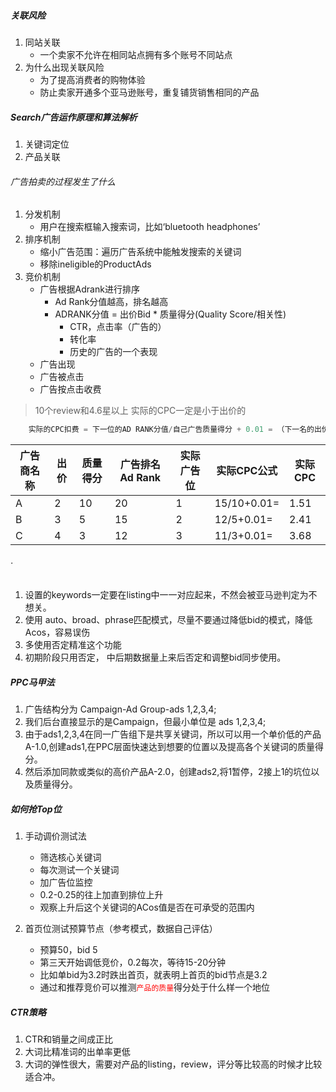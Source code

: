 ##### 关联风险
1. 同站关联
	+ 一个卖家不允许在相同站点拥有多个账号不同站点
2. 为什么出现关联风险
	+ 为了提高消费者的购物体验
	+ 防止卖家开通多个亚马逊账号，重复铺货销售相同的产品
##### Search广告运作原理和算法解析
1. 关键词定位
2. 产品关联

###### 广告拍卖的过程发生了什么
1. 分发机制
	+ 用户在搜索框输入搜索词，比如‘bluetooth headphones’
2. 排序机制
	+ 缩小广告范围：遍历广告系统中能触发搜索的关键词
	+ 移除ineligible的ProductAds
3. 竞价机制
	+ 广告根据Adrank进行排序
		- Ad Rank分值越高，排名越高
		- ADRANK分值 = 出价Bid * 质量得分(Quality Score/相关性)
			* CTR，点击率（广告的）
			* 转化率
			* 历史的广告的一个表现
	+ 广告出现
	+ 广告被点击
	+ 广告按点击收费
> 10个review和4.6星以上
> 实际的CPC一定是小于出价的

```js
	实际的CPC扣费 = 下一位的AD RANK分值/自己广告质量得分 + 0.01 = （下一名的出价 * 下一名的质量得分） / 自己的广告质量得分 + 0.01
```
|广告商名称|出价|质量得分|广告排名Ad Rank|实际广告位|实际CPC公式|实际CPC|
|---------|----|-------|-------|---------|----------|-------|
|A|2|10|20|1|15/10+0.01=|1.51|
|B|3|5|15|2|12/5+0.01=|2.41|
|C|4|3|12|3|11/3+0.01=|3.68|



###### ·
1. 设置的keywords一定要在listing中一一对应起来，不然会被亚马逊判定为不想关。
2. 使用 auto、broad、phrase匹配模式，尽量不要通过降低bid的模式，降低Acos，容易误伤
3. 多使用否定精准这个功能
4. 初期阶段只用否定， 中后期数据量上来后否定和调整bid同步使用。




##### PPC马甲法
1. 广告结构分为 Campaign-Ad Group-ads 1,2,3,4;
2. 我们后台直接显示的是Campaign，但最小单位是 ads 1,2,3,4;
3. 由于ads1,2,3,4在同一广告组下是共享关键词，所以可以用一个单价低的产品A-1.0,创建ads1,在PPC层面快速达到想要的位置以及提高各个关键词的质量得分。
4. 然后添加同款或类似的高价产品A-2.0，创建ads2,将1暂停，2接上1的坑位以及质量得分。

##### 如何抢Top位
1. 手动调价测试法
	+ 筛选核心关键词
	+ 每次测试一个关键词
	+ 加广告位监控
	+ 0.2-0.25的往上加直到排位上升
	+ 观察上升后这个关键词的ACos值是否在可承受的范围内

2. 首页位测试预算节点（参考模式，数据自己评估）
	+ 预算50，bid 5
	+ 第三天开始调低竞价，0.2每次，等待15-20分钟
	+ 比如单bid为3.2时跌出首页，就表明上首页的bid节点是3.2
	+ 通过和推荐竞价可以推测<font color="red">`产品的质量`</font>得分处于什么样一个地位
##### CTR策略
1. CTR和销量之间成正比
2. 大词比精准词的出单率更低
3. 大词的弹性很大，需要对产品的listing，review，评分等比较高的时候才比较适合冲。
